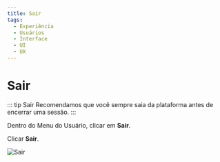 ```yaml
---
title: Sair
tags:
  - Experiência
  - Usuários
  - Interface
  - UI
  - UX
---
```


# Sair

::: tip Sair
Recomendamos que você sempre saia da plataforma antes de encerrar uma sessão.
:::

Dentro do Menu do Usuário, clicar em **Sair**.

Clicar **Sair**.

![Sair](https://cdn.phishx.io/phishx-docs/images/phishx_ui_logout_01.webp)
